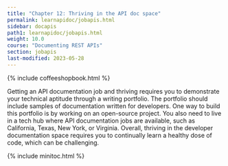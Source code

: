 ```yaml
---
title: "Chapter 12: Thriving in the API doc space"
permalink: learnapidoc/jobapis.html
sidebar: docapis
path1: learnapidoc/jobapis.html
weight: 10.0
course: "Documenting REST APIs"
section: jobapis
last-modified: 2023-05-28
---
```


{% include coffeeshopbook.html %}

Getting an API documentation job and thriving requires you to demonstrate your technical aptitude through a writing portfolio. The portfolio should include samples of documentation written for developers. One way to build this portfolio is by working on an open-source project. You also need to live in a tech hub where API documentation jobs are available, such as California, Texas, New York, or Virginia. Overall, thriving in the developer documentation space requires you to continually learn a healthy dose of code, which can be challenging.

{% include minitoc.html %}
